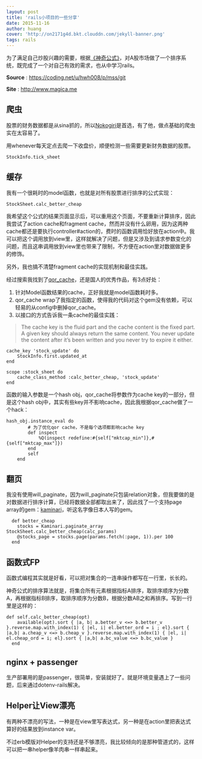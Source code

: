 ```yaml
---
layout: post
title: 'rails小项目的一些分享'
date: 2015-11-16
author: huang
cover: 'http://on2171g4d.bkt.clouddn.com/jekyll-banner.png'
tags: rails
---
```


为了满足自己炒股兴趣的需要，根据[《神奇公式》](http://www.amazon.com/Little-Book-Still-Beats-Market/dp/0470624159)，对A股市场做了一个排序系统，既完成了一个对自己有效的需求，也从中学习rails。

**Source** : https://coding.net/u/hwh008/p/mss/git

**Site** : http://www.magica.me

爬虫
----------------
股票的财务数据都是从sina抓的，所以[Nokogiri](http://www.nokogiri.org/)是首选，有了他，做点基础的爬虫实在太容易了。

用whenever每天定点去爬一下收盘价，顺便检测一些需要更新财务数据的股票。
```
StockInfo.tick_sheet
```

缓存
---------------
我有一个很耗时的model函数，也就是对所有股票进行排序的公式实现：
```
StockSheet.calc_better_cheap
```
我希望这个公式的结果页面显示后，可以重用这个页面，不要重新计算排序，因此我尝试了action cache和fragment cache，然而并没有什么卵用，因为这两种cache都还是要执行controller#action的，费时的函数调用恰好放在action中。我可以把这个调用放到view里，这样就解决了问题，但是又涉及到请求参数变化的问题，而且这串调用放到view里也带来了限制，不方便在action里对数据做更多的修饰。  

另外，我也搞不清楚fragment cache的实现机制和最佳实践。

经过搜索我找到了[qor_cache](https://github.com/qor/qor_cache)，还是国人的优秀作品，有3点好处：
1. 针对Model函数结果的cache，正好我就是model函数耗时多。
2. qor_cache wrap了我指定的函数，使得我的代码对这个gem没有依赖，可以轻易的从config中删掉qor_cache。
3. 以接口的方式告诉我一条cache的最佳实践：
> The cache key is the fluid part and the cache content is the fixed part. A given key should always return the same content. You never update the content after it’s been written and you never try to expire it either.


```
cache_key 'stock_update' do
    StockInfo.first.updated_at
end

scope :stock_sheet do
    cache_class_method :calc_better_cheap, 'stock_update'
end
```

函数的输入参数是一个hash obj，qor_cache将参数作为cache key的一部分，但是这个hash obj中，其实有些key并不影响cache，因此我根据qor_cache做了一个hack：


```
hash_obj.instance_eval do
        # 为了优化qor cache，不是每个选项都影响cache key
        def inspect
            %Q(inspect redefine:#{self["mktcap_min"]},#{self["mktcap_max"]})
        end
        self
    end
```

翻页
-----------
我没有使用will_paginate，因为will_paginate只包装relation对象，但我要做的是对数据进行排序计算，已经将数据全部都取出来了，因此找了一个支持page array的gem：[kaminari](https://github.com/amatsuda/kaminari)，听这名字像日本人写的gem。
```
  def better_cheap
    stocks = Kaminari.paginate_array StockSheet.calc_better_cheap(calc_params)
    @stocks_page = stocks.page(params.fetch(:page, 1)).per 100
  end
```

函数式FP
------------------
函数式编程其实就是好看，可以把对集合的一连串操作都写在一行里，长长的。

神奇公式的排序算法就是，将集合所有元素根据指标A排序，取排序顺序为分数A，再根据指标B排序，取排序顺序为分数B，根据分数AB之和再排序。写到一行里是这样的：
```
def self.calc_better_cheap(opt)
    available(opt).sort { |a, b| a.better_v <=> b.better_v }.reverse.map.with_index(1) { |el, i| el.better_ord = i ; el}.sort { |a,b| a.cheap_v <=> b.cheap_v }.reverse.map.with_index(1) { |el, i| el.cheap_ord = i; el}.sort { |a,b| a.bc_value <=> b.bc_value }
  end
```

nginx + passenger
-------------------
生产部署用的是passenger，很简单，安装就好了。就是环境变量遇上了一些问题，后来通过dotenv-rails解决。

Helper让View漂亮
--------------------
有两种不漂亮的写法，一种是在view里写表达式，另一种是在action里把表达式算好的结果放到instance var。

不过erb模版对Helper的支持还是不够漂亮，我比较倾向的是那种管道式的，这样可以把一串helper像羊肉串一样串起来。
